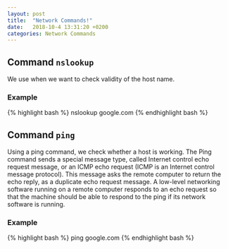 ```yaml
---
layout: post
title:  "Network Commands!"
date:   2018-10-4 13:31:20 +0200
categories: Network Commands
---
```


## Command ```nslookup```
We use when we want to check validity of the host name.

### Example
{% highlight bash %}
nslookup google.com
{% endhighlight bash %}

## Command ```ping```
Using a ping command, we check whether a host is working.
The Ping command sends a special message type, called Internet control echo request message, or an ICMP echo request (ICMP is an Internet control message protocol). 
This message asks the remote computer to return the echo reply, as a duplicate echo request message.
A low-level networking software running on a remote computer responds to an echo request so that the machine should be able to respond to the ping if its network software is running.

### Example
{% highlight bash %}
ping google.com
{% endhighlight bash %}

